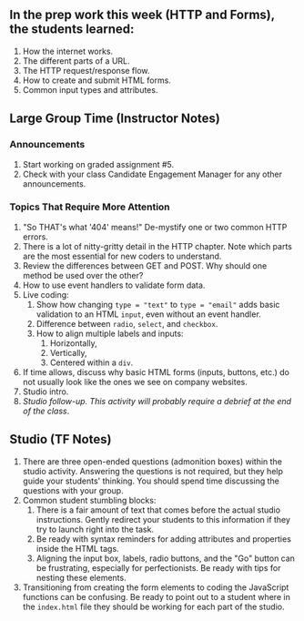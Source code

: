 ## In the prep work this week (HTTP and Forms), the students learned:

1. How the internet works.
1. The different parts of a URL.
1. The HTTP request/response flow.
1. How to create and submit HTML forms.
1. Common input types and attributes.

## Large Group Time (Instructor Notes)

### Announcements

1. Start working on graded assignment #5.
1. Check with your class Candidate Engagement Manager for any other announcements.

### Topics That Require More Attention

1. "So THAT's what '404' means!" De-mystify one or two common HTTP errors.
1. There is a lot of nitty-gritty detail in the HTTP chapter. Note which parts are the most essential for new coders to understand.
1. Review the differences between GET and POST. Why should one method be used over the other?
1. How to use event handlers to validate form data.
1. Live coding:
    1. Show how changing ``type = "text"`` to ``type = "email"`` adds basic validation to an HTML ``input``, even without an event handler.
    1. Difference between ``radio``, ``select``, and ``checkbox``.
    1. How to align multiple labels and inputs:
        1. Horizontally,
        1. Vertically,
        1. Centered within a ``div``.
1. If time allows, discuss why basic HTML forms (inputs, buttons, etc.) do not usually look like the ones we see on company websites.
1. Studio intro.
1. *Studio follow-up. This activity will probably require a debrief at the end of the class*.

## Studio (TF Notes)

1. There are three open-ended questions (admonition boxes) within the studio activity. Answering the questions is not required, but they help guide your students' thinking. You should spend time discussing the questions with your group.
1. Common student stumbling blocks:
    1. There is a fair amount of text that comes before the actual studio instructions. Gently redirect your students to this information if they try to launch right into the task.
    1. Be ready with syntax reminders for adding attributes and properties inside the HTML tags.
    1. Aligning the input box, labels, radio buttons, and the "Go" button can be frustrating, especially for perfectionists. Be ready with tips for nesting these elements.
1. Transitioning from creating the form elements to coding the JavaScript functions can be confusing. Be ready to point out to a student where in the ``index.html`` file they should be working for each part of the studio.
